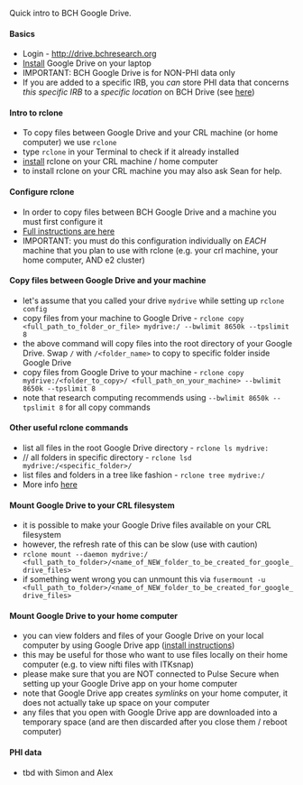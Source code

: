 Quick intro to BCH Google Drive.   

#### Basics
- Login - http://drive.bchresearch.org
- [Install](https://www.google.com/intl/en_ca/drive/download/
) Google Drive on your laptop
- IMPORTANT: BCH Google Drive is for NON-PHI data only 
- If you are added to a specific IRB, you _can_ store PHI data that concerns _this specific IRB_ to a _specific location_ on BCH Drive (see [here](#PHI-data))

#### Intro to rclone 
- To copy files between Google Drive and your CRL machine (or home computer) we use `rclone` 
- type `rclone` in your Terminal to check if it already installed 
- [install](https://rclone.org/downloads/) rclone on your CRL machine / home computer 
- to install rclone on your CRL machine you may also ask Sean for help. 

#### Configure rclone 
- In order to copy files between BCH Google Drive and a machine you must first configure it 
- [Full instructions are here](http://websvc4.tch.harvard.edu:8090/display/RCK/Google+Drive+to+E2)
- IMPORTANT: you must do this configuration individually on _EACH_ machine that you plan to use with rclone (e.g. your crl machine, your home computer, AND e2 cluster) 


#### Copy files between Google Drive and your machine 
- let's assume that you called your drive `mydrive` while setting up `rclone config` 
- copy files from your machine to Google Drive - `rclone copy <full_path_to_folder_or_file> mydrive:/ --bwlimit 8650k --tpslimit 8` 
- the above command will copy files into the root directory of your Google Drive. Swap `/` with `/<folder_name>` to copy to specific folder inside Google Drive
- copy files from Google Drive to your machine - `rclone copy mydrive:/<folder_to_copy>/ <full_path_on_your_machine> --bwlimit 8650k --tpslimit 8`
- note that research computing recommends using `--bwlimit 8650k --tpslimit 8` for all copy commands 

#### Other useful rclone commands 
- list all files in the root Google Drive directory - `rclone ls mydrive:` 
- // all folders in specific directory - `rclone lsd mydrive:/<specific_folder>/` 
- list files and folders in a tree like fashion - `rclone tree mydrive:/`
- More info [here](https://rclone.org/docs/) 

#### Mount Google Drive to your CRL filesystem 
- it is possible to make your Google Drive files available on your CRL filesystem 
- however, the refresh rate of this can be slow (use with caution)
- `rclone mount --daemon mydrive:/ <full_path_to_folder>/<name_of_NEW_folder_to_be_created_for_google_drive_files>` 
- if something went wrong you can unmount this via `fusermount -u <full_path_to_folder>/<name_of_NEW_folder_to_be_created_for_google_drive_files>`

#### Mount Google Drive to your home computer 
- you can view folders and files of your Google Drive on your local computer by using Google Drive app ([install instructions](https://www.google.com/intl/en_ca/drive/download/))
- this may be useful for those who want to use files locally on their home computer (e.g. to view nifti files with ITKsnap) 
- please make sure that you are NOT connected to Pulse Secure when setting up your Google Drive app on your home computer 
- note that Google Drive app creates _symlinks_ on your home computer, it does not actually take up space on your computer  
- any files that you open with Google Drive app are downloaded into a temporary space (and are then discarded after you close them / reboot computer) 

#### PHI data
- tbd with Simon and Alex
